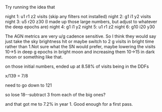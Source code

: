 Try running the idea that 

night 1: u1 r1 z2 visits   (skip any filters not installed)
night 2: g1 i1 y2 visits
night 3:  u5 r20 z30   (I made up those large numbers, but adjust to whatever the deep epochs are)
night 4: g1 i1 y2
night 5: u1 r1 z2
night 6: g10 i20 y30

The AGN metrics are very u/g cadence sensitive. So I think they would say just take the sky brightness hit or maybe switch to 2 g visits in bright time rather than 1.Not sure what the SN would prefer, maybe lowering the visits 10->5 in deep g epochs in bright moon and increasing them 10->15 in dark moon or something like that.


on those initial numbers, ended up at 8.58% of visits being in the DDFs

x/139 = 7/8

need to go down to 121

so lose 18--subtract 3 from each of the big ones?


and that got me to 7.2% in year 1. Good enough for a first pass.

